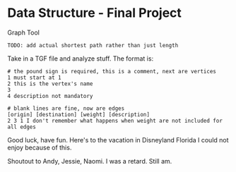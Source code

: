 # Data Structure - Final Project
Graph Tool

```TODO: add actual shortest path rather than just length```

Take in a TGF file and analyze stuff. The format is:

```
# the pound sign is required, this is a comment, next are vertices
1 must start at 1
2 this is the vertex's name
3
4 description not mandatory

# blank lines are fine, now are edges
[origin] [destination] [weight] [description]
2 3 1 I don't remember what happens when weight are not included for all edges
```

Good luck, have fun. Here's to the vacation in Disneyland Florida I could not enjoy because of this.

Shoutout to Andy, Jessie, Naomi. I was a retard. Still am.
